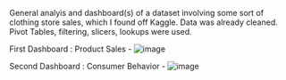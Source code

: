 General analyis and dashboard(s) of a dataset involving some sort of clothing store sales, which I found off Kaggle. Data was already cleaned. Pivot Tables, filtering, slicers, lookups were used.

First Dashboard : Product Sales -
![image](https://github.com/nbran3/Portfolio/assets/106123749/36a1b956-40d2-4320-bfc6-41df88a6acb9)

Second Dashboard : Consumer Behavior - 
![image](https://github.com/nbran3/Portfolio/assets/106123749/f0f65ab6-2b58-471e-a583-8c3884012a3a)

